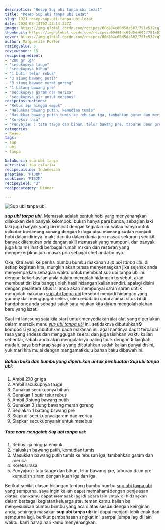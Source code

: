 ```yaml
---
description: "Resep Sup ubi tanpa ubi Lezat"
title: "Resep Sup ubi tanpa ubi Lezat"
slug: 1921-resep-sup-ubi-tanpa-ubi-lezat
date: 2020-08-14T02:23:14.227Z
image: https://img-global.cpcdn.com/recipes/00d804c60d5da602/751x532cq70/sup-ubi-tanpa-ubi-foto-resep-utama.jpg
thumbnail: https://img-global.cpcdn.com/recipes/00d804c60d5da602/751x532cq70/sup-ubi-tanpa-ubi-foto-resep-utama.jpg
cover: https://img-global.cpcdn.com/recipes/00d804c60d5da602/751x532cq70/sup-ubi-tanpa-ubi-foto-resep-utama.jpg
author: Marguerite Porter
ratingvalue: 5
reviewcount: 15
recipeingredient:
- "200 gr iga"
- "secukupnya tauge"
- "secukupnya bihun"
- "1 butir telur rebus"
- "3 siung bawang putih"
- "3 siung bawang merah goreng"
- "1 batang bawang pre"
- "secukupnya garam dan merica"
- "secukupnya air untuk merebus"
recipeinstructions:
- "Rebus iga hingga empuk"
- "Haluskan bawang putih, kemudian tumis"
- "Masukkan bawang putih tumis ke rebusan iga, tambahkan garam dan merica"
- "Koreksi rasa"
- "Penyajian : tata tauge dan bihun, telur bawang pre, taburan daun pre. kemudian siram dengan kuah iga dan iga."
categories:
- Resep
tags:
- sup
- ubi
- tanpa

katakunci: sup ubi tanpa 
nutrition: 190 calories
recipecuisine: Indonesian
preptime: "PT38M"
cooktime: "PT52M"
recipeyield: "3"
recipecategory: Dinner

---
```



![Sup ubi tanpa ubi](https://img-global.cpcdn.com/recipes/00d804c60d5da602/751x532cq70/sup-ubi-tanpa-ubi-foto-resep-utama.jpg)

<b><i>sup ubi tanpa ubi</i></b>, Memasak adalah bentuk hobi yang menyenangkan dilakukan oleh banyak kelompok. bukan hanya para bunda, sebagian laki laki juga banyak yang berminat dengan kegiatan ini. walau hanya untuk sekedar bersenang senang dengan kolega atau memang sudah menjadi hobi dalam dirinya. maka dari itu dalam dunia juru masak sekarang sedikit banyak ditemukan pria dengan skill memasak yang mumpuni, dan banyak juga kita melihat di berbagai rumah makan dan restoran yang mempekerjakan juru masak pria sebagai chef andalan nya.

Oke, kita awali ke perihal bumbu bumbu makanan <i>sup ubi tanpa ubi</i>. di setiap kegiatan kita, mungkin akan terasa menyenangkan jika sejenak anda menyempatkan sebagian waktu untuk membuat sup ubi tanpa ubi ini. dengan keberhasilan anda dalam mengolah hidangan tersebut, akan membuat diri kita bangga oleh hasil hidangan kalian sendiri. apalagi disini dengan perantara situs ini anda akan mempunyai saran saran untuk mengolah makanan <u>sup ubi tanpa ubi</u> tersebut menjadi hidangan yang yummy dan menggugah selera, oleh sebab itu catat alamat situs ini di handphone anda sebagai salah satu rujukan kita dalam mengolah olahan baru yang lezat.




Saat ini langsung saja kita start untuk menyediakan alat alat yang diperlukan dalam meracik menu <u><i>sup ubi tanpa ubi</i></u> ini. setidaknya dibutuhkan <b>9</b> komposisi yang dibutuhkan pada makanan ini. agar nantinya dapat tercapai rasa yang endess dan menggugah selera. dan juga sisihkan waktu kalian sebentar, sebab anda akan mengolahnya paling tidak dengan <b>5</b> langkah mudah. saya berharap segala yang dibutuhkan sudah kalian punyai disini, yuk mari kita mulai dengan mengamati dulu bahan baku dibawah ini.

<!--inarticleads1-->

##### Bahan baku dan bumbu yang diperlukan untuk pembuatan Sup ubi tanpa ubi:

1. Ambil 200 gr iga
1. Ambil secukupnya tauge
1. Gunakan secukupnya bihun
1. Gunakan 1 butir telur rebus
1. Ambil 3 siung bawang putih
1. Gunakan 3 siung bawang merah goreng
1. Sediakan 1 batang bawang pre
1. Siapkan secukupnya garam dan merica
1. Siapkan secukupnya air untuk merebus




<!--inarticleads2-->

##### Tata cara mengolah Sup ubi tanpa ubi:

1. Rebus iga hingga empuk
1. Haluskan bawang putih, kemudian tumis
1. Masukkan bawang putih tumis ke rebusan iga, tambahkan garam dan merica
1. Koreksi rasa
1. Penyajian : tata tauge dan bihun, telur bawang pre, taburan daun pre. kemudian siram dengan kuah iga dan iga.




Berikut sedikit ulasan hidangan tentang bumbu bumbu <u>sup ubi tanpa ubi</u> yang sempurna. saya ingin kalian dapat memahami dengan penjelasan diatas, dan kamu dapat memasak lagi di acara lain untuk di hidangkan dalam berbagai kegiatan keluarga atau teman kamu. kalian bs menyesuaikan bumbu bumbu yang ada diatas sesuai dengan keinginan anda, sehingga masakan <b>sup ubi tanpa ubi</b> ini dapat menjadi lebih enak dan sempurna lagi. berikut pembahasan singkat ini, sampai jumpa lagi di lain waktu. kami harap hari kamu menyenangkan.
